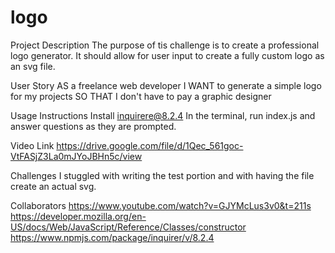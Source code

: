 # logo
Project Description
The purpose of tis challenge is to create a professional logo generator. It should allow for user input to create a fully custom logo as an svg file.

User Story
AS a freelance web developer
I WANT to generate a simple logo for my projects
SO THAT I don't have to pay a graphic designer

Usage Instructions
Install inquirere@8.2.4
In the terminal, run index.js and answer questions as they are prompted.

Video Link
https://drive.google.com/file/d/1Qec_561goc-VtFASjZ3La0mJYoJBHn5c/view

Challenges
I stuggled with writing the test portion and with having the file create an actual svg.

Collaborators
https://www.youtube.com/watch?v=GJYMcLus3v0&t=211s
https://developer.mozilla.org/en-US/docs/Web/JavaScript/Reference/Classes/constructor
https://www.npmjs.com/package/inquirer/v/8.2.4

